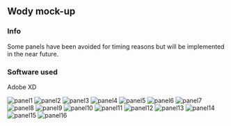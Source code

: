 ## Wody mock-up
### Info
Some panels have been avoided for timing reasons but will be implemented in the near future.

### Software used
Adobe XD



![panel1](./images/1.jpg)
![panel2](./images/2.jpg)
![panel3](./images/3.jpg)
![panel4](./images/4.jpg)
![panel5](./images/5.jpg)
![panel6](./images/6.jpg)
![panel7](./images/7.jpg)
![panel8](./images/8.jpg)
![panel9](./images/9.jpg)
![panel10](./images/10.jpg)
![panel11](./images/11.jpg)
![panel12](./images/12.jpg)
![panel13](./images/13.jpg)
![panel14](./images/14.jpg)
![panel15](./images/15.jpg)
![panel16](./images/16.jpg)
